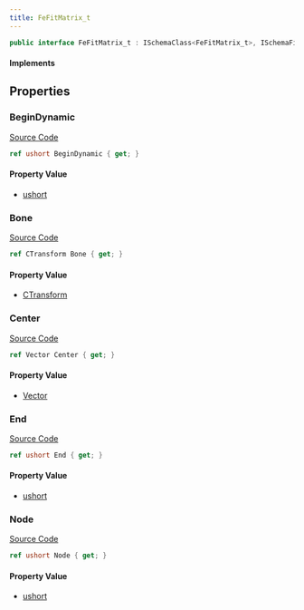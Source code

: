 ```yaml
---
title: FeFitMatrix_t
---
```


```csharp
public interface FeFitMatrix_t : ISchemaClass<FeFitMatrix_t>, ISchemaField, ISchemaClass, INativeHandle
```

#### Implements

## Properties

### BeginDynamic

[Source Code](https://github.com/swiftly-solution/swiftlys2/blob/main/managed/src/SwiftlyS2.Generated/Schemas/Interfaces/FeFitMatrix_t.cs#L25)

```csharp
ref ushort BeginDynamic { get; }
```

#### Property Value

- [ushort](https://learn.microsoft.com/dotnet/api/system.uint16)

### Bone

[Source Code](https://github.com/swiftly-solution/swiftlys2/blob/main/managed/src/SwiftlyS2.Generated/Schemas/Interfaces/FeFitMatrix_t.cs#L17)

```csharp
ref CTransform Bone { get; }
```

#### Property Value

- [CTransform](/docs/api/shared/natives/ctransform)

### Center

[Source Code](https://github.com/swiftly-solution/swiftlys2/blob/main/managed/src/SwiftlyS2.Generated/Schemas/Interfaces/FeFitMatrix_t.cs#L19)

```csharp
ref Vector Center { get; }
```

#### Property Value

- [Vector](/docs/api/shared/natives/vector)

### End

[Source Code](https://github.com/swiftly-solution/swiftlys2/blob/main/managed/src/SwiftlyS2.Generated/Schemas/Interfaces/FeFitMatrix_t.cs#L21)

```csharp
ref ushort End { get; }
```

#### Property Value

- [ushort](https://learn.microsoft.com/dotnet/api/system.uint16)

### Node

[Source Code](https://github.com/swiftly-solution/swiftlys2/blob/main/managed/src/SwiftlyS2.Generated/Schemas/Interfaces/FeFitMatrix_t.cs#L23)

```csharp
ref ushort Node { get; }
```

#### Property Value

- [ushort](https://learn.microsoft.com/dotnet/api/system.uint16)

